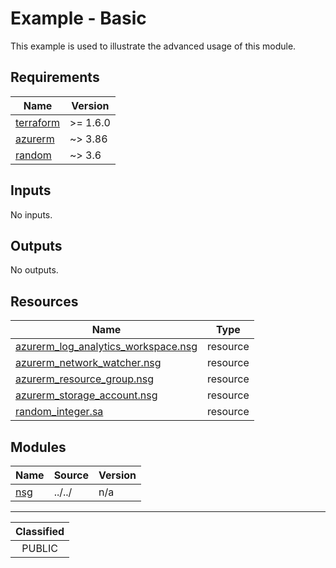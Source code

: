 # Example - Basic

This example is used to illustrate the advanced usage of this module.

<!-- BEGIN_TF_DOCS -->
## Requirements

| Name | Version |
|------|---------|
| <a name="requirement_terraform"></a> [terraform](#requirement\_terraform) | >= 1.6.0 |
| <a name="requirement_azurerm"></a> [azurerm](#requirement\_azurerm) | ~> 3.86 |
| <a name="requirement_random"></a> [random](#requirement\_random) | ~> 3.6 |

## Inputs

No inputs.

## Outputs

No outputs.

## Resources

| Name | Type |
|------|------|
| [azurerm_log_analytics_workspace.nsg](https://registry.terraform.io/providers/hashicorp/azurerm/latest/docs/resources/log_analytics_workspace) | resource |
| [azurerm_network_watcher.nsg](https://registry.terraform.io/providers/hashicorp/azurerm/latest/docs/resources/network_watcher) | resource |
| [azurerm_resource_group.nsg](https://registry.terraform.io/providers/hashicorp/azurerm/latest/docs/resources/resource_group) | resource |
| [azurerm_storage_account.nsg](https://registry.terraform.io/providers/hashicorp/azurerm/latest/docs/resources/storage_account) | resource |
| [random_integer.sa](https://registry.terraform.io/providers/hashicorp/random/latest/docs/resources/integer) | resource |

## Modules

| Name | Source | Version |
|------|--------|---------|
| <a name="module_nsg"></a> [nsg](#module\_nsg) | ../../ | n/a |
<!-- END_TF_DOCS -->
_______________
| Classified  |
| :---------: |
|   PUBLIC    |